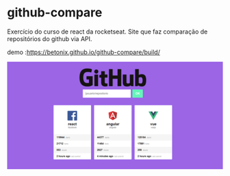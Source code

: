 # github-compare
Exercício do curso de react da rocketseat. Site que faz comparação de repositórios do github via API.

demo :https://betonix.github.io/github-compare/build/

![alt text](https://github.com/betonix/github-compare/blob/master/public/amostra.png)
